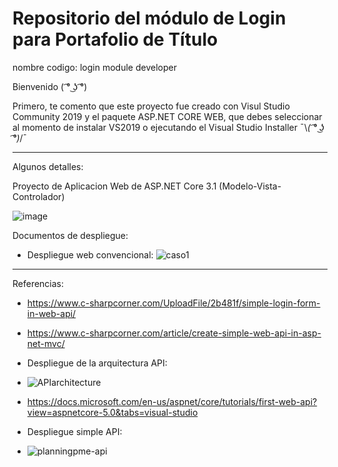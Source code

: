 # Repositorio del módulo de Login para Portafolio de Título
 nombre codigo: login module developer

Bienvenido  ( ͡° ͜ʖ ͡°)


Primero, te comento que este proyecto fue creado con Visul Studio Community 2019 y el paquete ASP.NET CORE WEB, que debes seleccionar al momento de instalar VS2019 o ejecutando el Visual Studio Installer  ¯\\_( ͡° ͜ʖ ͡°)_/¯

--------------------------------------------------------------------------------------------------------------------------------------
Algunos detalles:

Proyecto de Aplicacion Web de ASP.NET Core 3.1 (Modelo-Vista-Controlador)

![image](https://user-images.githubusercontent.com/60913697/115768339-2e1d3080-a378-11eb-881b-fe36267a37cf.png)

Documentos de despliegue:
- Despliegue web convencional:
![caso1](https://user-images.githubusercontent.com/60913697/115781413-557bf980-a388-11eb-9e6e-3dcbab8cddb9.png)

---------------------------------------------------------------------------------------------------------------------------------------
Referencias:
- https://www.c-sharpcorner.com/UploadFile/2b481f/simple-login-form-in-web-api/
- https://www.c-sharpcorner.com/article/create-simple-web-api-in-asp-net-mvc/

- Despliegue de la arquitectura API:
- ![APIarchitecture](https://user-images.githubusercontent.com/60913697/115781470-6b89ba00-a388-11eb-829b-a35feda85e5a.png)
- https://docs.microsoft.com/en-us/aspnet/core/tutorials/first-web-api?view=aspnetcore-5.0&tabs=visual-studio

- Despliegue simple API:
- ![planningpme-api](https://user-images.githubusercontent.com/60913697/115781533-82301100-a388-11eb-9283-d15ce7924a6a.jpg)
